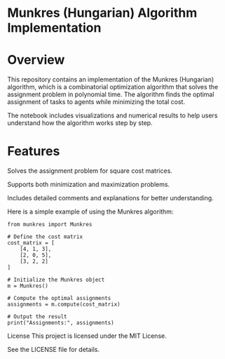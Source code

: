 # Munkres (Hungarian) Algorithm Implementation

# Overview

This repository contains an implementation of the Munkres (Hungarian) algorithm, which is a combinatorial optimization algorithm that solves the assignment problem in polynomial time. The algorithm finds the optimal assignment of tasks to agents while minimizing the total cost.

The notebook includes visualizations and numerical results to help users understand how the algorithm works step by step.

# Features

Solves the assignment problem for square cost matrices.

Supports both minimization and maximization problems.

Includes detailed comments and explanations for better understanding.

Here is a simple example of using the Munkres algorithm:

```
from munkres import Munkres

# Define the cost matrix
cost_matrix = [
    [4, 1, 3],
    [2, 0, 5],
    [3, 2, 2]
]

# Initialize the Munkres object
m = Munkres()

# Compute the optimal assignments
assignments = m.compute(cost_matrix)

# Output the result
print("Assignments:", assignments)
```

License
This project is licensed under the MIT License. 

See the LICENSE file for details.
